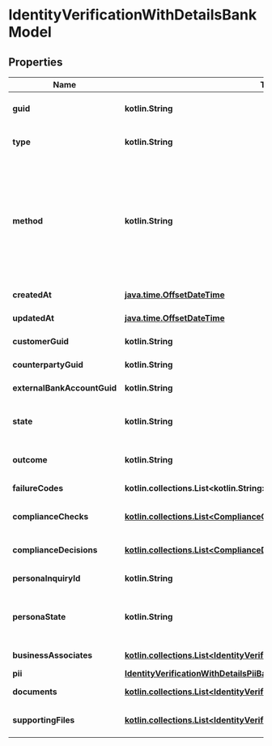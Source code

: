 
# IdentityVerificationWithDetailsBankModel

## Properties
Name | Type | Description | Notes
------------ | ------------- | ------------- | -------------
**guid** | **kotlin.String** | Auto-generated unique identifier for the identity verification. |  [optional]
**type** | **kotlin.String** | The identity verification type; one of kyc, bank_account, or counterparty. |  [optional]
**method** | **kotlin.String** | The identity verification method; one of attested, document_submission, enhanced_due_diligence, id_and_selfie, tax_id_and_selfie, business_registration, attested_id_and_selfie, attested_business_registration, watchlists, attested_ownership, or account_ownership. |  [optional]
**createdAt** | [**java.time.OffsetDateTime**](java.time.OffsetDateTime.md) | ISO8601 datetime the record was created at. |  [optional]
**updatedAt** | [**java.time.OffsetDateTime**](java.time.OffsetDateTime.md) | ISO8601 datetime the record was last updated at. |  [optional]
**customerGuid** | **kotlin.String** | The identity verification&#39;s identifier. |  [optional]
**counterpartyGuid** | **kotlin.String** | The identity verification&#39;s identifier. |  [optional]
**externalBankAccountGuid** | **kotlin.String** | The identity verification&#39;s identifier. |  [optional]
**state** | **kotlin.String** | The identity verification state; one of storing, waiting, pending, reviewing, expired, or completed. |  [optional]
**outcome** | **kotlin.String** | The identity verification outcome; one of passed or failed. |  [optional]
**failureCodes** | **kotlin.collections.List&lt;kotlin.String&gt;** | The reason codes explaining the outcome. |  [optional]
**complianceChecks** | [**kotlin.collections.List&lt;ComplianceCheckBankModel&gt;**](ComplianceCheckBankModel.md) | The compliance checks associated with the identity verification. |  [optional]
**complianceDecisions** | [**kotlin.collections.List&lt;ComplianceDecisionBankModel&gt;**](ComplianceDecisionBankModel.md) | The compliance decisions associated with the identity verification. |  [optional]
**personaInquiryId** | **kotlin.String** | The Persona identifier of the backing inquiry. |  [optional]
**personaState** | **kotlin.String** | The Persona state of the backing inquiry; one of waiting, pending, reviewing, processing, expired, completed, or unknown. |  [optional]
**businessAssociates** | [**kotlin.collections.List&lt;IdentityVerificationBusinessAssociateBankModel&gt;**](IdentityVerificationBusinessAssociateBankModel.md) | List of associates declared for the business customer. |  [optional]
**pii** | [**IdentityVerificationWithDetailsPiiBankModel**](IdentityVerificationWithDetailsPiiBankModel.md) |  |  [optional]
**documents** | [**kotlin.collections.List&lt;IdentityVerificationDocumentBankModel&gt;**](IdentityVerificationDocumentBankModel.md) | The documents associated with the identity verification. |  [optional]
**supportingFiles** | [**kotlin.collections.List&lt;IdentityVerificationDocumentBankModel&gt;**](IdentityVerificationDocumentBankModel.md) | The supporting documents associated with the attested identity verification. |  [optional]



